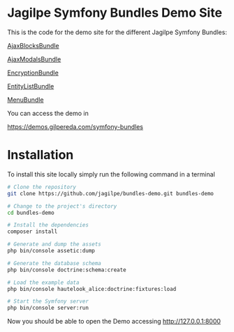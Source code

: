 Jagilpe Symfony Bundles Demo Site
============

This is the code for the demo site for the different Jagilpe Symfony Bundles:

[AjaxBlocksBundle](https://github.com/jagilpe/ajax-blocks-bundle)

[AjaxModalsBundle](https://github.com/jagilpe/ajax-modals-bundle)

[EncryptionBundle](https://github.com/jagilpe/encryption-bundle)

[EntityListBundle](https://github.com/jagilpe/entity-list-bundle)

[MenuBundle](https://github.com/jagilpe/menu-bundle)

You can access the demo in 

https://demos.gilpereda.com/symfony-bundles

# Installation

To install this site locally simply run the following command in a terminal

```bash
# Clone the repository
git clone https://github.com/jagilpe/bundles-demo.git bundles-demo

# Change to the project's directory
cd bundles-demo

# Install the dependencies
composer install

# Generate and dump the assets
php bin/console assetic:dump

# Generate the database schema
php bin/console doctrine:schema:create

# Load the example data
php bin/console hautelook_alice:doctrine:fixtures:load 

# Start the Symfony server
php bin/console server:run
```

Now you should be able to open the Demo accessing http://127.0.0.1:8000